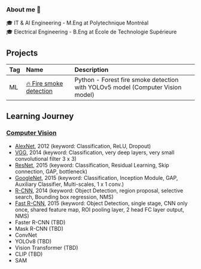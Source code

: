 ### About me 👋

🎓 IT & AI Engineering - M.Eng at Polytechnique Montréal<br />
🎓 Electrical Engineering - B.Eng at École de Technologie Supérieure <br />


## Projects

| Tag | Name | Description
|:---|:---|:---
|ML|[🔥 Fire smoke detection](https://github.com/MorganPeju/inf8225_project) | Python - Forest fire smoke detection with YOLOv5 model (Computer Vision model)

## Learning Journey

### [Computer Vision](https://github.com/khchu93/ComputerVision/tree/main)
- [AlexNet](https://github.com/khchu93/ComputerVision/blob/main/notes/AlexNet.md), 2012 (keyword: Classification, ReLU, Dropout)
- [VGG](https://github.com/khchu93/ComputerVision/blob/main/notes/VGG.md), 2014 (keyword: Classification, very deep layers, very small convolutional filter 3 x 3)
- [ResNet](https://github.com/khchu93/ComputerVision/blob/main/notes/ResNet.md), 2015 (keyword: Classification, Residual Learning, Skip connection, GAP, bottleneck)
- [GoogleNet](https://github.com/khchu93/ComputerVision/blob/main/notes/GoogLeNet.md), 2015 (keyword: Classification, Inception Module, GAP, Auxiliary Classifier, Multi-scales, 1 x 1 conv.)
- [R-CNN](https://github.com/khchu93/ComputerVision/blob/main/notes/R-CNN.md), 2014 (keyword: Object Detection, region proposal, selective search, Bounding box regression, NMS)
- [Fast R-CNN](https://github.com/khchu93/ComputerVision/blob/main/notes/Fast%20R-CNN.md), 2015 (keyword: Object Detection, single stage, CNN only once, shared feature map, ROI pooling layer, 2 head FC layer output, NMS)
- Faster R-CNN (TBD)
- Mask R-CNN (TBD)
- ConvNet
- YOLOv8 (TBD)
- Vision Transformer (TBD)
- CLIP (TBD)
- SAM
